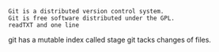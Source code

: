 ```
Git is a distributed version control system.
Git is free software distributed under the GPL.
readTXT and one line
```

git has a mutable index called stage git tacks changes of files.

